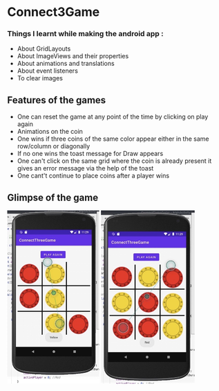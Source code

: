 # Connect3Game
### Things I learnt while making the android app :
- About GridLayouts
- About ImageViews and their properties
- About animations and translations
- About event listeners 
- To clear images 

## Features of the games
- One can reset the game at any point of the time by clicking on play again
- Animations on the coin
- One wins if three coins of the same color appear either in the same row/column or diagonally
- If no one wins the toast message for Draw appears
- One can't click on the same grid where the coin is already present it gives an error message via the help of the toast
- One cant't continue to place coins after a player wins

## Glimpse of the game
<img src="Image/img1.jpeg" height="400px"/>
<img src="Image/img2.jpeg" height="400px"/>
